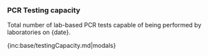 ﻿### PCR Testing capacity

Total number of lab-based PCR tests capable of being performed by laboratories on {date}.

{inc:base/testingCapacity.md|modals}